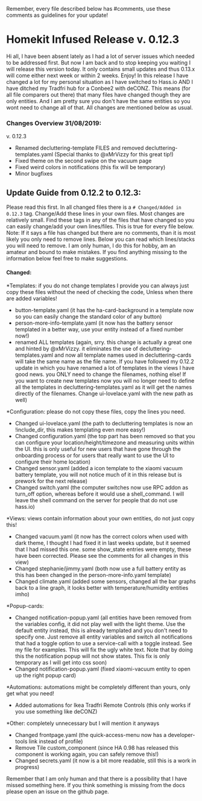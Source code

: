 Remember, every file described below has #comments, use these comments as guidelines for your update!

# Homekit Infused Release v. 0.12.3

Hi all, I have been absent lately as I had a lot of server issues which needed to be addressed first. But now I am back and to stop keeping you waiting I will release this version today. It only contains small updates and thus 0.13.x will come either next week or within 2 weeks. Enjoy! In this release I have changed a lot for my personal situation as I have switched to Hass.io AND I have ditched my Tradfri hub for a Conbee2 with deCONZ. This means (for all file comparers out there) that many files have changed though they are only entities. And I am pretty sure you don't have the same entities so you wont need to change all of that. All changes are mentioned below as usual.

### Changes Overview 31/08/2019:
v. 0.12.3
- Renamed decluttering-template FILES and removed decluttering-templates.yaml (Special thanks to @xMrVizzy for this great tip!)
- Fixed theme on the second swipe on the vacuum page
- Fixed weird colors in notifications (this fix will be temporary)
- Minor bugfixes

## Update Guide from 0.12.2 to 0.12.3:
Please read this first. In all changed files there is a `# Changed/Added in 0.12.3` tag. Change/Add these lines in your own files. Most changes are relatively small. Find these tags in any of the files that have changed so you can easily change/add your own lines/files.
This is true for every file below. Note: If it says a file has changed but there are no comments, than it is most likely you only need to remove lines. Below you can read which lines/stacks you will need to remove.
I am only human, I do this for hobby, am an amateur and bound to make mistakes. If you find anything missing to the information below feel free to make suggestions.

#### Changed:
*Templates: if you do not change templates I provide you can always just copy these files without the need of checking the code, Unless when there are added variables!
- button-template.yaml (it has the ha-card-background in a template now so you can easily change the standard color of any button)
- person-more-info-template.yaml (it now has the battery sensor templated in a better way, use your entity instead of a fixed number now!)
- renamed ALL templates (again, srry. this change is actually a great one and hinted by @xMrVizzy. it eliminates the use of decluttering-templates.yaml and now all template names used in decluttering-cards will take the same name as the file name. If you have followed my 0.12.2 update in which you have renamed a lot of templates in the views I have good news. you ONLY need to change the filenames, nothing else! If you want to create new templates now you will no longer need to define all the templates in decluttering-templates.yaml as it will get the names directly of the filenames. Change ui-lovelace.yaml with the new path as well)

*Configuration: please do not copy these files, copy the lines you need.
- Changed ui-lovelace.yaml (the path to decluttering templates is now an !include_dir, this makes templating even more easy!)
- Changed configuration.yaml (the top part has been removed so that you can configure your location/height/timezone and measuring units within the UI. this is only useful for new users that have gone through the onboarding process or for users that really want to use the UI to configure their home location)
- Changed sensor.yaml (added a icon template to the xiaomi vacuum battery template, you will not notice much of it in this release but is prework for the next release)
- Changed switch.yaml (the computer switches now use RPC addon as turn_off option, whereas before it would use a shell_command. I will leave the shell command on the server for people that do not use hass.io)

*Views: views contain information about your own entities, do not just copy this!
- Changed vacuum.yaml (it now has the correct colors when used with dark theme, I thought I had fixed it in last weeks update, but it seemed that I had missed this one. some show_state entries were empty, these have been corrected. Please see the comments for all changes in this view)
- Changed stephanie/jimmy.yaml (both now use a full battery entity as this has been changed in the person-more-info.yaml template)
- Changed climate.yaml (added some sensors, changed all the bar graphs back to a line graph, it looks better with temperature/humidity entities imho)

*Popup-cards:
- Changed notification-popup.yaml (all entities have been removed from the variables config, it did not play well with the light theme. Use the default entity instead, this is already templated and you don't need to specify one. Just remove all entity variables and switch all notifications that had a toggle option to use a service-call with a toggle instead. See my file for examples. This will fix the ugly white text. Note that by doing this the notification popup will not show states. This fix is only temporary as I will get into css soon)
- Changed notification-popup.yaml (fixed xiaomi-vacuum entity to open up the right popup card)

*Automations: automations might be completely different than yours, only get what you need!
- Added automations for Ikea Tradfri Remote Controls (this only works if you use something like deCONZ)

*Other: completely unnecessary but I will mention it anyways
- Changed frontpage.yaml (the quick-access-menu now has a developer-tools link instead of profile)
- Remove Tile custom_component (since HA 0.98 has released this component is working again, you can safely remove this!)
- Changed secrets.yaml (it now is a bit more readable, still this is a work in progress)

Remember that I am only human and that there is a possibility that I have missed something here. If you think something is missing from the docs please open an issue on the github page.
